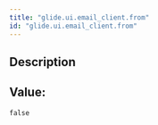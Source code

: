 ```yaml
---
title: "glide.ui.email_client.from"
id: "glide.ui.email_client.from"
---
```

## Description



## Value: 
```
false
```